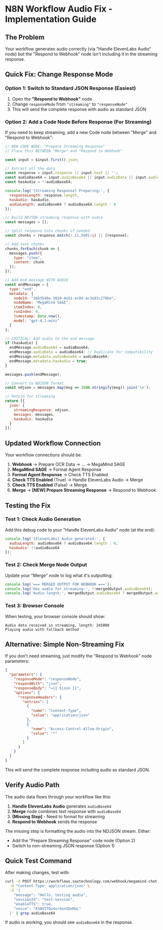 # N8N Workflow Audio Fix - Implementation Guide

## The Problem
Your workflow generates audio correctly (via "Handle ElevenLabs Audio" node) but the "Respond to Webhook" node isn't including it in the streaming response.

## Quick Fix: Change Response Mode

### Option 1: Switch to Standard JSON Response (Easiest)
1. Open the **"Respond to Webhook"** node
2. Change `responseMode` from `"streaming"` to `"responseNode"`
3. This will send the complete response with audio as standard JSON

### Option 2: Add a Code Node Before Response (For Streaming)
If you need to keep streaming, add a new Code node between "Merge" and "Respond to Webhook":

```javascript
// NEW CODE NODE: "Prepare Streaming Response"
// Place this BETWEEN "Merge" and "Respond to Webhook"

const input = $input.first().json;

// Extract all the data
const response = input.response || input.text || '';
const audioBase64 = input.audioBase64 || input.audioData || input.audioUrl?.split(',')[1] || null;
const hasAudio = !!audioBase64;

console.log('[Streaming Response] Preparing:', {
  responseLength: response.length,
  hasAudio: hasAudio,
  audioLength: audioBase64 ? audioBase64.length : 0
});

// Build NDJSON streaming response with audio
const messages = [];

// Split response into chunks if needed
const chunks = response.match(/.{1,500}/g) || [response];

// Add text chunks
chunks.forEach(chunk => {
  messages.push({
    type: "item",
    content: chunk
  });
});

// Add end message WITH AUDIO
const endMessage = {
  type: "end",
  metadata: {
    nodeId: "26b3546e-3010-4e51-ac0d-ac3e92c270be",
    nodeName: "MegaMind SAGE",
    itemIndex: 0,
    runIndex: 0,
    timestamp: Date.now(),
    model: "gpt-4.1-mini"
  }
};

// CRITICAL: Add audio to the end message
if (hasAudio) {
  endMessage.audioBase64 = audioBase64;
  endMessage.audioData = audioBase64; // Duplicate for compatibility
  endMessage.metadata.audioBase64 = audioBase64;
  endMessage.metadata.hasAudio = true;
}

messages.push(endMessage);

// Convert to NDJSON format
const ndjson = messages.map(msg => JSON.stringify(msg)).join('\n');

// Return for streaming
return [{
  json: {
    streamingResponse: ndjson,
    messages: messages,
    hasAudio: hasAudio
  }
}];
```

## Updated Workflow Connection

Your workflow connections should be:
1. **Webhook** → Prepare OCR Data → ... → MegaMind SAGE
2. **MegaMind SAGE** → Format Agent Response
3. **Format Agent Response** → Check TTS Enabled
4. **Check TTS Enabled** (True) → Handle ElevenLabs Audio → Merge
5. **Check TTS Enabled** (False) → Merge
6. **Merge** → **[NEW] Prepare Streaming Response** → Respond to Webhook

## Testing the Fix

### Test 1: Check Audio Generation
Add this debug code to your "Handle ElevenLabs Audio" node (at the end):
```javascript
console.log('[ElevenLabs] Audio generated:', {
  audioLength: audioBase64 ? audioBase64.length : 0,
  hasAudio: !!audioBase64
});
```

### Test 2: Check Merge Node Output
Update your "Merge" node to log what it's outputting:
```javascript
console.log('=== MERGED OUTPUT FOR WEBHOOK ===');
console.log('Has audio for streaming:', !!mergedOutput.audioBase64);
console.log('Audio length:', mergedOutput.audioBase64 ? mergedOutput.audioBase64.length : 0);
```

### Test 3: Browser Console
When testing, your browser console should show:
```
Audio data received in streaming, length: 245000
Playing audio with fallback method
```

## Alternative: Simple Non-Streaming Fix

If you don't need streaming, just modify the "Respond to Webhook" node parameters:

```json
{
  "parameters": {
    "responseMode": "responseNode",
    "respondWith": "json",
    "responseBody": "={{ $json }}",
    "options": {
      "responseHeaders": {
        "entries": [
          {
            "name": "Content-Type",
            "value": "application/json"
          },
          {
            "name": "Access-Control-Allow-Origin",
            "value": "*"
          }
        ]
      }
    }
  }
}
```

This will send the complete response including audio as standard JSON.

## Verify Audio Path

The audio data flows through your workflow like this:
1. **Handle ElevenLabs Audio** generates `audioBase64`
2. **Merge** node combines text response with `audioBase64`
3. **[Missing Step]** - Need to format for streaming
4. **Respond to Webhook** sends the response

The missing step is formatting the audio into the NDJSON stream. Either:
- Add the "Prepare Streaming Response" code node (Option 2)
- Switch to non-streaming JSON response (Option 1)

## Quick Test Command

After making changes, test with:
```bash
curl -X POST https://workflows.saxtechnology.com/webhook/megamind-chat \
  -H "Content-Type: application/json" \
  -d '{
    "message": "Hello, testing audio",
    "sessionId": "test-session",
    "enableTTS": true,
    "voice": "EXAVITQu4vr4xnSDxMaL"
  }' | grep audioBase64
```

If audio is working, you should see `audioBase64` in the response.